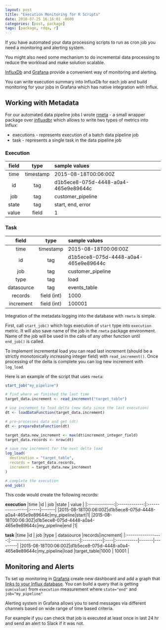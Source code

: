 ```yaml
---
layout: post
title: "Execution Monitoring for R Scripts"
date: 2018-07-25 16:16:01 -0600
categories: [post, package]
tags: [package, rdqa, r]
---
```


If you have automated your data processing scripts to run as cron job you need a monitoring and alerting system.  

You might also need some mechanism to do incremental data processing to reduce the workload and make solution scalable.

[InfluxDb](https://www.influxdata.com/) and [Grafana](https://grafana.com/) provide a convenient way of monitoring and alerting.

You can write execution summary into InfluxDb for each job and build monitoring for your jobs in Grafana which has native integration with Influx.

## Working with Metadata
For our automated data pipeline jobs I wrote [rmeta](https://github.com/byapparov/rmeta) - a small wrapper package over [influxdbr](https://github.com/dleutnant/influxdbr) which allows to write two types of metrics into Influx:

* executions - represents execution of a batch data pipeline job
* task - represents a single task in the data pipeline job

### Execution

| field         |   type        | sample values                        |
|:-------------:|:-------------:|:-------------------------------------|
| time          | timestamp     | 2015-08-18T00:06:00Z                 |
| id            | tag           | d1b5ece8-075d-4448-a0a4-465e9e89644c |
| job           | tag           | customer_pipeline                    |
| state         | tag           | start, end, error                    |
| value         | field         | 1                                    |

### Task

| field         |   type        | sample values        |
|:-------------:|:-------------:|:---------------------|
| time          | timestamp     | 2015-08-18T00:06:00Z |
| id            | tag           | d1b5ece8-075d-4448-a0a4-465e9e89644c |
| job           | tag           | customer_pipeline    |
| type          | tag           | load                 |
| datasource    | tag           | events_table         |
| records       | field (int)   | 1000                 |
| increment     | field (int)   | 100001               |


Integration of the metadata logging into the database with `rmeta` is simple.

First, call `start_job()` which logs execution of `start` type into `execution` metric. It will also save name of the job in the `rmeta` package environment. Name of the job will be used in the calls of any other function until `end_job()` is called.

To implement incremental load you can read last increment (should be a strictly monotonically increasing integer field) with `read_increment()`. Once processing of the delta is complete you can log new increment with `log_load`.

Here is an example of the script that uses `rmeta`:

```R
start_job("my_pipeline")

# find where we finished the last time
target_data.increment <- read_increment("target_table")

# use increment to load delta (new data since the last execution)
dt <- loadDataFunction(target_data.increment)

# pre-processes data and get (dt)
dt <- prepareDataFunction(dt)

target_data.new_increment <- max(dt$increment_integer_field)
target_data.records <- nrow(dt)

# save new increment for the next delta load
log_load(
  destination = "target_table",
  records = target_data.records,
  increment = target_data.new_increment
)

# complete the execution
end_job()
```

This code would create the following records:

**execution**
|time           |id             | job              |state | value |
|:-------------:|:-------------:|:-----------------|:-----|-------|
|2015-08-18T00:06:00Z|d1b5ece8-075d-4448-a0a4-465e9e89644c|my_pipeline|start|1|
|2015-08-18T00:06:30Z|d1b5ece8-075d-4448-a0a4-465e9e89644c|my_pipeline|end  |1|

**task**
|time                |id                                  | job       |type | datasource |records|increment|
|:------------------:|:----------------------------------:|:----------|:----|:-----------|-------|---------|
|2015-08-18T00:06:00Z|d1b5ece8-075d-4448-a0a4-465e9e89644c|my_pipeline|load |target_table|1000   | 10001   |


## Monitoring and Alerts

To set up monitoring in [Grafana](http://docs.grafana.org/guides/getting_started/) create new dashboard and add a graph that [links to your Influx database](http://docs.grafana.org/features/datasources/influxdb/). You can build a query that is getting `sum(value)` from `execution` measurement where `state="end"` and `job="my_pipeline"`

Alerting system in Grafana allows you to send messages via different channels based on wide range of time based criteria.

For example if you can check that job is executed at least once in last 24 hr and send an alert to Slack if it was not.
